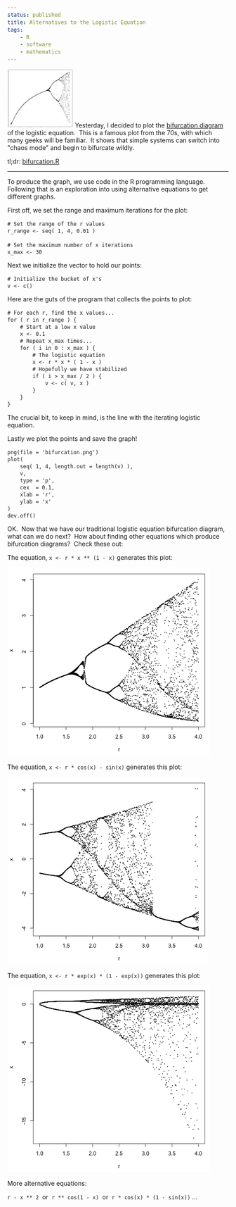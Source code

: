 ```yaml
---
status: published
title: Alternatives to the Logistic Equation
tags:
    - R
    - software
    - mathematics
---
```


[![](bifurcation-01-sm.png)](bifurcation-01.png)
Yesterday, I decided to plot the [bifurcation diagram](https://en.wikipedia.org/wiki/Logistic_map) of the logistic equation.  This is a famous plot from the 70s, with which many geeks will be familiar.  It shows that simple systems can switch into "chaos mode" and begin to bifurcate wildly.

tl;dr: [bifurcation.R](https://github.com/ology/Math/blob/master/bifurcation.R)

---

To produce the graph, we use code in the R programming language.  Following that is an exploration into using alternative equations to get different graphs.

First off, we set the range and maximum iterations for the plot:

    # Set the range of the r values
    r_range <- seq( 1, 4, 0.01 )

    # Set the maximum number of x iterations
    x_max <- 30

Next we initialize the vector to hold our points:

    # Initialize the bucket of x's
    v <- c()

Here are the guts of the program that collects the points to plot:

    # For each r, find the x values...
    for ( r in r_range ) {
        # Start at a low x value
        x <- 0.1
        # Repeat x_max times...
        for ( i in 0 : x_max ) {
            # The logistic equation
            x <- r * x * ( 1 - x )
            # Hopefully we have stabilized
            if ( i > x_max / 2 ) {
                v <- c( v, x )
            }
        }
    }

The crucial bit, to keep in mind, is the line with the iterating logistic equation.

Lastly we plot the points and save the graph!

    png(file = 'bifurcation.png')
    plot(
        seq( 1, 4, length.out = length(v) ),
        v,
        type = 'p',
        cex  = 0.1,
        xlab = 'r',
        ylab = 'x'
    )
    dev.off()

OK.  Now that we have our traditional logistic equation bifurcation diagram, what can we do next?  How about finding other equations which produce bifurcation diagrams?  Check these out:

The equation, `x <- r * x ** (1 - x)` generates this plot:

![](bifurcation-02.png)

The equation, `x <- r * cos(x) - sin(x)` generates this plot:

![](bifurcation-04.png)

The equation, `x <- r * exp(x) * (1 - exp(x))` generates this plot:

![](bifurcation-05.png)

More alternative equations:

`r - x ** 2`  or  `r ** cos(1 - x)`  or  `r * cos(x) * (1 - sin(x))` ...

